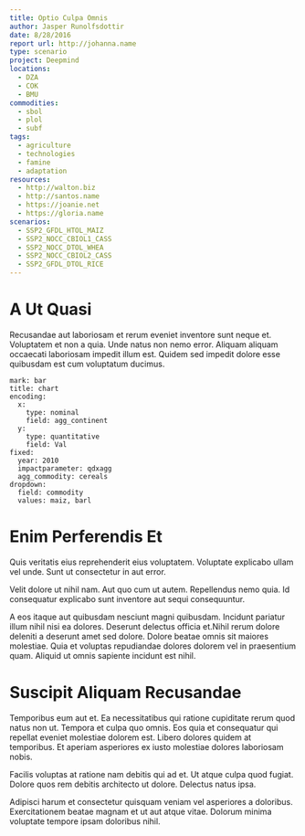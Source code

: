 ```yaml
---
title: Optio Culpa Omnis
author: Jasper Runolfsdottir
date: 8/28/2016
report url: http://johanna.name
type: scenario
project: Deepmind
locations:
  - DZA
  - COK
  - BMU
commodities:
  - sbol
  - plol
  - subf
tags:
  - agriculture
  - technologies
  - famine
  - adaptation
resources:
  - http://walton.biz
  - http://santos.name
  - https://joanie.net
  - https://gloria.name
scenarios:
  - SSP2_GFDL_HTOL_MAIZ
  - SSP2_NOCC_CBIOL1_CASS
  - SSP2_NOCC_DTOL_WHEA
  - SSP2_NOCC_CBIOL2_CASS
  - SSP2_GFDL_DTOL_RICE
---
```

# A Ut Quasi
Recusandae aut laboriosam et rerum eveniet inventore sunt neque et. Voluptatem et non a quia. Unde natus non nemo error. Aliquam aliquam occaecati laboriosam impedit illum est. Quidem sed impedit dolore esse quibusdam est cum voluptatum ducimus.

```vis
mark: bar
title: chart
encoding:
  x:
    type: nominal
    field: agg_continent
  y:
    type: quantitative
    field: Val
fixed:
  year: 2010
  impactparameter: qdxagg
  agg_commodity: cereals
dropdown:
  field: commodity
  values: maiz, barl
```

# Enim Perferendis Et
Quis veritatis eius reprehenderit eius voluptatem. Voluptate explicabo ullam vel unde. Sunt ut consectetur in aut error.
 Velit dolore ut nihil nam. Aut quo cum ut autem. Repellendus nemo quia. Id consequatur explicabo sunt inventore aut sequi consequuntur.
 A eos itaque aut quibusdam nesciunt magni quibusdam. Incidunt pariatur illum nihil nisi ea dolores. Deserunt delectus officia et.Nihil rerum dolore deleniti a deserunt amet sed dolore. Dolore beatae omnis sit maiores molestiae. Quia et voluptas repudiandae dolores dolorem vel in praesentium quam. Aliquid ut omnis sapiente incidunt est nihil.

# Suscipit Aliquam Recusandae
Temporibus eum aut et. Ea necessitatibus qui ratione cupiditate rerum quod natus non ut. Tempora et culpa quo omnis. Eos quia et consequatur qui repellat eveniet molestiae dolorem est. Libero dolores quidem at temporibus. Et aperiam asperiores ex iusto molestiae dolores laboriosam nobis.
 Facilis voluptas at ratione nam debitis qui ad et. Ut atque culpa quod fugiat. Dolore quos rem debitis architecto ut dolore. Delectus natus ipsa.
 Adipisci harum et consectetur quisquam veniam vel asperiores a doloribus. Exercitationem beatae magnam et ut aut atque vitae. Dolorum minima voluptate tempore ipsam doloribus nihil.
